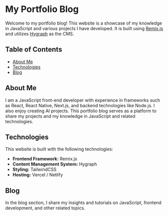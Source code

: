 # My Portfolio Blog

Welcome to my portfolio blog! This website is a showcase of my knowledge in JavaScript and various projects I have developed. It is built using [Remix.js](https://remix.run/) and utilizes [Hygraph](https://hygraph.com/) as the CMS.

## Table of Contents

- [About Me](#about-me)
- [Technologies](#technologies)
- [Blog](#blog)

## About Me

I am a JavaScript front-end developer with experience in frameworks such as React, React Native, Next.js, and backend technologies like Node.js. I also enjoy creating AI projects. This portfolio blog serves as a platform to share my projects and my knowledge in JavaScript and related technologies.

## Technologies

This website is built with the following technologies:

- **Frontend Framework:** Remix.js
- **Content Management System:** Hygraph
- **Styling:** TailwindCSS
- **Hosting:** Vercel / Netlify

## Blog

In the blog section, I share my insights and tutorials on JavaScript, frontend development, and other related topics.
